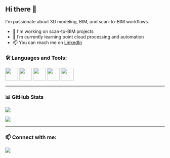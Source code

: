 ## Hi there 👋

I'm passionate about 3D modeling, BIM, and scan-to-BIM workflows.

- 🔭 I'm working on scan-to-BIM projects
- 🌱 I’m currently learning point cloud processing and automation
- 📫 You can reach me on [LinkedIn](https://www.linkedin.com/in/hicham-m-b5013a1b8/)

### 🛠️ Languages and Tools:

<p align="left">
  <img src="https://cdn.jsdelivr.net/gh/devicons/devicon/icons/html5/html5-original.svg" width="40" height="40"/>
  <img src="https://cdn.jsdelivr.net/gh/devicons/devicon/icons/css3/css3-original.svg" width="40" height="40"/>
  <img src="https://cdn.jsdelivr.net/gh/devicons/devicon/icons/javascript/javascript-original.svg" width="40" height="40"/>
  <img src="https://cdn.jsdelivr.net/gh/devicons/devicon/icons/python/python-original.svg" width="40" height="40"/>
  <img src="https://cdn.jsdelivr.net/gh/devicons/devicon/icons/git/git-original.svg" width="40" height="40"/>
  <!-- Ajoute les logos que tu veux -->
</p>

---

### 📊 GitHub Stats

<p align="left">
  <img src="https://github-readme-stats.vercel.app/api/top-langs/?username=hicham-matrab&layout=compact&theme=tokyonight" />
</p>

<p align="left">
  <img src="https://github-readme-stats.vercel.app/api?username=hicham-matrab&show_icons=true&theme=tokyonight" />
</p>

---

### 📫 Connect with me:
<p>
  <a href="https://www.linkedin.com/in/hicham-m-b5013a1b8/">
    <img src="https://img.shields.io/badge/LinkedIn-blue?style=for-the-badge&logo=linkedin" />
</p>
